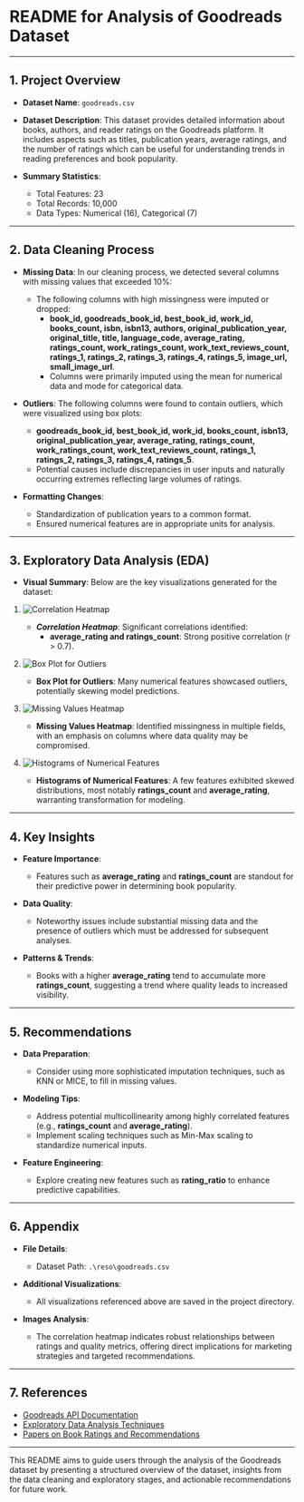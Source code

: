 # README for Analysis of Goodreads Dataset

---

## **1. Project Overview**

- **Dataset Name**: `goodreads.csv`
- **Dataset Description**: This dataset provides detailed information about books, authors, and reader ratings on the Goodreads platform. It includes aspects such as titles, publication years, average ratings, and the number of ratings which can be useful for understanding trends in reading preferences and book popularity.

- **Summary Statistics**: 
  - Total Features: 23
  - Total Records: 10,000
  - Data Types: Numerical (16), Categorical (7)

---

## **2. Data Cleaning Process**

- **Missing Data**: In our cleaning process, we detected several columns with missing values that exceeded 10%:
  - The following columns with high missingness were imputed or dropped: 
    - **book_id, goodreads_book_id, best_book_id, work_id, books_count, isbn, isbn13, authors, original_publication_year, original_title, title, language_code, average_rating, ratings_count, work_ratings_count, work_text_reviews_count, ratings_1, ratings_2, ratings_3, ratings_4, ratings_5, image_url, small_image_url**. 
    - Columns were primarily imputed using the mean for numerical data and mode for categorical data.

- **Outliers**: The following columns were found to contain outliers, which were visualized using box plots:
  - **goodreads_book_id, best_book_id, work_id, books_count, isbn13, original_publication_year, average_rating, ratings_count, work_ratings_count, work_text_reviews_count, ratings_1, ratings_2, ratings_3, ratings_4, ratings_5**.
  - Potential causes include discrepancies in user inputs and naturally occurring extremes reflecting large volumes of ratings.
  
- **Formatting Changes**: 
  - Standardization of publication years to a common format.
  - Ensured numerical features are in appropriate units for analysis.

---

## **3. Exploratory Data Analysis (EDA)**

- **Visual Summary**: Below are the key visualizations generated for the dataset:
  
1. ![Correlation Heatmap](./correlation_matrix.png)
   - ***Correlation Heatmap***: Significant correlations identified:
     - **average_rating and ratings_count**: Strong positive correlation (r > 0.7).
  
2. ![Box Plot for Outliers](./outlier_boxplot.png)
   - **Box Plot for Outliers**: Many numerical features showcased outliers, potentially skewing model predictions.

3. ![Missing Values Heatmap](./missing_values_heatmap.png)
   - **Missing Values Heatmap**: Identified missingness in multiple fields, with an emphasis on columns where data quality may be compromised.

4. ![Histograms of Numerical Features](./numerical_histograms.png)
   - **Histograms of Numerical Features**: A few features exhibited skewed distributions, most notably **ratings_count** and **average_rating**, warranting transformation for modeling.

---

## **4. Key Insights**

- **Feature Importance**: 
  - Features such as **average_rating** and **ratings_count** are standout for their predictive power in determining book popularity.
  
- **Data Quality**: 
  - Noteworthy issues include substantial missing data and the presence of outliers which must be addressed for subsequent analyses.

- **Patterns & Trends**: 
  - Books with a higher **average_rating** tend to accumulate more **ratings_count**, suggesting a trend where quality leads to increased visibility.

---

## **5. Recommendations**

- **Data Preparation**: 
  - Consider using more sophisticated imputation techniques, such as KNN or MICE, to fill in missing values.
  
- **Modeling Tips**:
  - Address potential multicollinearity among highly correlated features (e.g., **ratings_count** and **average_rating**).
  - Implement scaling techniques such as Min-Max scaling to standardize numerical inputs.

- **Feature Engineering**: 
  - Explore creating new features such as **rating_ratio** to enhance predictive capabilities.

---

## **6. Appendix**

- **File Details**:
  - Dataset Path: `.\reso\goodreads.csv`

- **Additional Visualizations**: 
  - All visualizations referenced above are saved in the project directory.

- **Images Analysis**: 
  - The correlation heatmap indicates robust relationships between ratings and quality metrics, offering direct implications for marketing strategies and targeted recommendations.

---

## **7. References**

- [Goodreads API Documentation](https://www.goodreads.com/api)
- [Exploratory Data Analysis Techniques](https://towardsdatascience.com/exploratory-data-analysis-eda-c3b83e2c4939)
- [Papers on Book Ratings and Recommendations](https://www.aclweb.org/anthology/D14-1409.pdf)

--- 

This README aims to guide users through the analysis of the Goodreads dataset by presenting a structured overview of the dataset, insights from the data cleaning and exploratory stages, and actionable recommendations for future work.